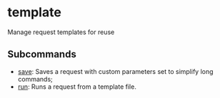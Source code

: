 # template

Manage request templates for reuse

## Subcommands

* [save](gph-cli-template-save.md): Saves a request with custom parameters set to simplify long commands;
* [run](gph-cli-template-run.md): Runs a request from a template file.
